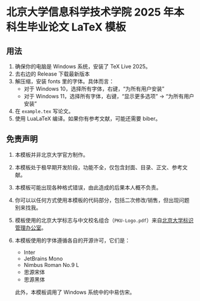 # 北京大学信息科学技术学院 2025 年本科生毕业论文 LaTeX 模板

## 用法

1. 确保你的电脑是 Windows 系统，安装了 TeX Live 2025。
2. 去右边的 Release 下载最新版本
3. 解压缩，安装 fonts 里的字体。具体而言：
   - 对于 Windows 10，选择所有字体，右键，“为所有用户安装”
   - 对于 Windows 11，选择所有字体，右键，“显示更多选项” -> “为所有用户安装”
4. 在 `example.tex` 写论文。
5. 使用 LuaLaTeX 编译。如果你有参考文献，可能还需要 biber。

## 免责声明

1. 本模板并非北京大学官方制作。
2. 本模板处于极早期开发阶段，功能不全，仅包含封面、目录、正文、参考文献。
3. 本模板可能出现各种格式错误，由此造成的后果本人概不负责。
4. 你可以以任何方式使用本模板的代码部分，包括二次修改/销售，但出现问题别来找我。
5. 模板使用的北京大学标志与中文校名组合（`PKU-Logo.pdf`）来自[北京大学标识管理办公室](https://vim.pku.edu.cn/)。
6. 本模板使用的字体遵循各自的开源许可，它们是：
   - Inter
   - JetBrains Mono
   - Nimbus Roman No.9 L
   - 思源宋体
   - 思源黑体

   此外，本模板调用了 Windows 系统中的中易仿宋。